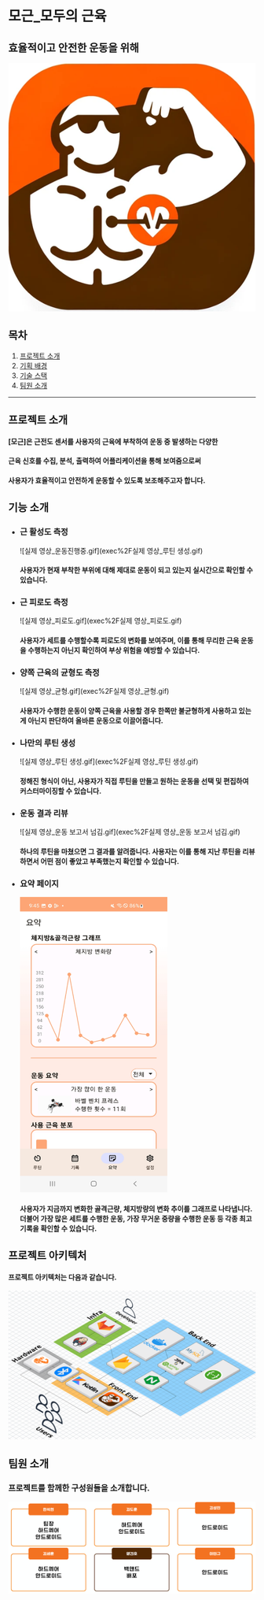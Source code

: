# 모근_모두의 근육

## 효율적이고 안전한 운동을 위해
![mogen_icon.png](.%2Fexec%2Fmogen_icon.png)
## 목차

1. [프로젝트 소개](#프로젝트-소개)
2. [기획 배경](#기능-소개)
3. [기술 스택](#프로젝트-아키텍처)
4. [팀원 소개](#팀원-소개)

---

## 프로젝트 소개

#### [모근]은 근전도 센서를 사용자의 근육에 부착하여 운동 중 발생하는 다양한
#### 근육 신호를 수집, 분석, 출력하여 어플리케이션을 통해 보여줌으로써
#### 사용자가 효율적이고 안전하게 운동할 수 있도록 보조해주고자 합니다.

## 기능 소개

- ### 근 활성도 측정


    ![실제 영상_운동진행중.gif](exec%2F실제 영상_루틴 생성.gif)
    #### 사용자가 현재 부착한 부위에 대해 제대로 운동이 되고 있는지 실시간으로 확인할 수 있습니다.

- ### 근 피로도 측정

    ![실제 영상_피로도.gif](exec%2F실제 영상_피로도.gif)
    #### 사용자가 세트를 수행할수록 피로도의 변화를 보여주며, 이를 통해 무리한 근육 운동을 수행하는지 아닌지 확인하여 부상 위험을 예방할 수 있습니다.

- ### 양쪽 근육의 균형도 측정
    
    ![실제 영상_균형.gif](exec%2F실제 영상_균형.gif)
    #### 사용자가 수행한 운동이 양쪽 근육을 사용할 경우 한쪽만 불균형하게 사용하고 있는 게 아닌지 판단하여 올바른 운동으로 이끌어줍니다.
    
- ### 나만의 루틴 생성

    ![실제 영상_루틴 생성.gif](exec%2F실제 영상_루틴 생성.gif)
    #### 정해진 형식이 아닌, 사용자가 직접 루틴을 만들고 원하는 운동을 선택 및 편집하여 커스터마이징할 수 있습니다.

- ### 운동 결과 리뷰

    ![실제 영상_운동 보고서 넘김.gif](exec%2F실제 영상_운동 보고서 넘김.gif)
    #### 하나의 루틴을 마쳤으면 그 결과를 알려줍니다. 사용자는 이를 통해 지난 루틴을 리뷰하면서 어떤 점이 좋았고 부족했는지 확인할 수 있습니다.

- ### 요약 페이지

    <img src="exec/summary_page.jpg" width="300" height="600"/>
  
    #### 사용자가 지금까지 변화한 골격근량, 체지방량의 변화 추이를 그래프로 나타냅니다. 더불어 가장 많은 세트를 수행한 운동, 가장 무거운 중량을 수행한 운동 등 각종 최고 기록을 확인할 수 있습니다. 

## 프로젝트 아키텍처

#### 프로젝트 아키텍처는 다음과 같습니다.

![architecture.png](.%2Fexec%2Farchitecture.png)

## 팀원 소개

### 프로젝트를 함께한 구성원들을 소개합니다.

![team.png](.%2Fexec%2Fteam.png)
